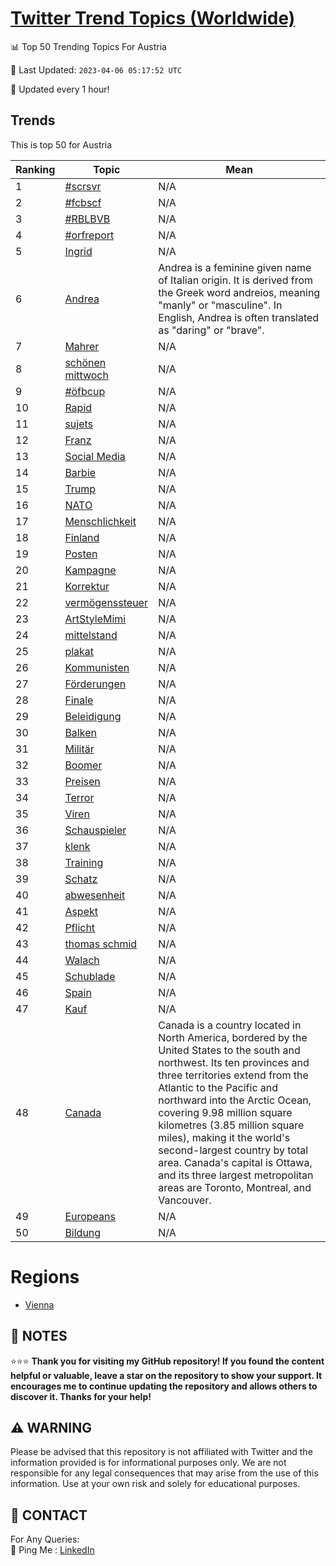 [Twitter Trend Topics (Worldwide)](https://github.com/ErcinDedeoglu/Twitter-Trend-Topics)
==========


📊 Top 50 Trending Topics For Austria

📆 Last Updated: `2023-04-06 05:17:52 UTC`

🔧 Updated every 1 hour!


## Trends

This is top 50 for Austria

| Ranking | Topic | Mean |
| ------- | ------------ | ------------ |
| 1 | [#scrsvr](http://twitter.com/search?q=%23scrsvr) | N/A |
| 2 | [#fcbscf](http://twitter.com/search?q=%23fcbscf) | N/A |
| 3 | [#RBLBVB](http://twitter.com/search?q=%23RBLBVB) | N/A |
| 4 | [#orfreport](http://twitter.com/search?q=%23orfreport) | N/A |
| 5 | [Ingrid](http://twitter.com/search?q=Ingrid) | N/A |
| 6 | [Andrea](http://twitter.com/search?q=Andrea) | Andrea is a feminine given name of Italian origin. It is derived from the Greek word andreios, meaning "manly" or "masculine". In English, Andrea is often translated as "daring" or "brave". |
| 7 | [Mahrer](http://twitter.com/search?q=Mahrer) | N/A |
| 8 | [schönen mittwoch](http://twitter.com/search?q=sch%c3%b6nen+mittwoch) | N/A |
| 9 | [#öfbcup](http://twitter.com/search?q=%23%c3%b6fbcup) | N/A |
| 10 | [Rapid](http://twitter.com/search?q=Rapid) | N/A |
| 11 | [sujets](http://twitter.com/search?q=sujets) | N/A |
| 12 | [Franz](http://twitter.com/search?q=Franz) | N/A |
| 13 | [Social Media](http://twitter.com/search?q=Social+Media) | N/A |
| 14 | [Barbie](http://twitter.com/search?q=Barbie) | N/A |
| 15 | [Trump](http://twitter.com/search?q=Trump) | N/A |
| 16 | [NATO](http://twitter.com/search?q=NATO) | N/A |
| 17 | [Menschlichkeit](http://twitter.com/search?q=Menschlichkeit) | N/A |
| 18 | [Finland](http://twitter.com/search?q=Finland) | N/A |
| 19 | [Posten](http://twitter.com/search?q=Posten) | N/A |
| 20 | [Kampagne](http://twitter.com/search?q=Kampagne) | N/A |
| 21 | [Korrektur](http://twitter.com/search?q=Korrektur) | N/A |
| 22 | [vermögenssteuer](http://twitter.com/search?q=verm%c3%b6genssteuer) | N/A |
| 23 | [ArtStyleMimi](http://twitter.com/search?q=ArtStyleMimi) | N/A |
| 24 | [mittelstand](http://twitter.com/search?q=mittelstand) | N/A |
| 25 | [plakat](http://twitter.com/search?q=plakat) | N/A |
| 26 | [Kommunisten](http://twitter.com/search?q=Kommunisten) | N/A |
| 27 | [Förderungen](http://twitter.com/search?q=F%c3%b6rderungen) | N/A |
| 28 | [Finale](http://twitter.com/search?q=Finale) | N/A |
| 29 | [Beleidigung](http://twitter.com/search?q=Beleidigung) | N/A |
| 30 | [Balken](http://twitter.com/search?q=Balken) | N/A |
| 31 | [Militär](http://twitter.com/search?q=Milit%c3%a4r) | N/A |
| 32 | [Boomer](http://twitter.com/search?q=Boomer) | N/A |
| 33 | [Preisen](http://twitter.com/search?q=Preisen) | N/A |
| 34 | [Terror](http://twitter.com/search?q=Terror) | N/A |
| 35 | [Viren](http://twitter.com/search?q=Viren) | N/A |
| 36 | [Schauspieler](http://twitter.com/search?q=Schauspieler) | N/A |
| 37 | [klenk](http://twitter.com/search?q=klenk) | N/A |
| 38 | [Training](http://twitter.com/search?q=Training) | N/A |
| 39 | [Schatz](http://twitter.com/search?q=Schatz) | N/A |
| 40 | [abwesenheit](http://twitter.com/search?q=abwesenheit) | N/A |
| 41 | [Aspekt](http://twitter.com/search?q=Aspekt) | N/A |
| 42 | [Pflicht](http://twitter.com/search?q=Pflicht) | N/A |
| 43 | [thomas schmid](http://twitter.com/search?q=thomas+schmid) | N/A |
| 44 | [Walach](http://twitter.com/search?q=Walach) | N/A |
| 45 | [Schublade](http://twitter.com/search?q=Schublade) | N/A |
| 46 | [Spain](http://twitter.com/search?q=Spain) | N/A |
| 47 | [Kauf](http://twitter.com/search?q=Kauf) | N/A |
| 48 | [Canada](http://twitter.com/search?q=Canada) | Canada is a country located in North America, bordered by the United States to the south and northwest. Its ten provinces and three territories extend from the Atlantic to the Pacific and northward into the Arctic Ocean, covering 9.98 million square kilometres (3.85 million square miles), making it the world's second-largest country by total area. Canada's capital is Ottawa, and its three largest metropolitan areas are Toronto, Montreal, and Vancouver. |
| 49 | [Europeans](http://twitter.com/search?q=Europeans) | N/A |
| 50 | [Bildung](http://twitter.com/search?q=Bildung) | N/A |



# Regions

* [Vienna](</Austria/Vienna.md>)



## 📝 NOTES

⭐⭐⭐ **Thank you for visiting my GitHub repository! If you found the content helpful or valuable, leave a star on the repository to show your support. It encourages me to continue updating the repository and allows others to discover it. Thanks for your help!**


## ⚠️ WARNING

Please be advised that this repository is not affiliated with Twitter and the information provided is for informational purposes only. We are not responsible for any legal consequences that may arise from the use of this information. Use at your own risk and solely for educational purposes.


## 📨 CONTACT

 For Any Queries:  
            🏓 Ping Me : [LinkedIn](https://www.linkedin.com/in/ercindedeoglu/)
